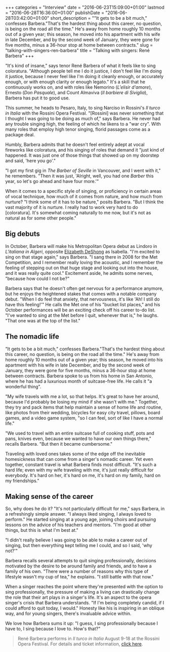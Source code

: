 +++
categories = "Interview"
date = "2016-06-23T15:09:00+01:00"
lastmod = "2016-06-28T16:36:00+01:00"
publishDate = "2016-06-28T03:42:00+01:00"
short_description = "&quot;It gets to be a bit much,&quot; confesses Barbera.&quot;That&#039;s the hardest thing about this career, no question, is being on the road all the time.&quot; He&#039;s away from home roughly 10 months out of a given year; this season, he moved into his apartment with his wife in late December, and by the second week of January, they were gone for five months, minus a 36-hour stop at home between contracts."
slug = "talking-with-singers-ren-barbera"
title = "Talking with singers: René Barbera"
+++

"It's kind of insane," says tenor René Barbera of what it feels like to sing coloratura. "Although people tell me I do it justice, I don't feel like I'm doing it justice, because I never feel like I'm doing it cleanly enough, or accurately enough, or with enough clarity or enough legato." It's a skill that he continuously works on, and with roles like Nemorino (*L'elisir d'amore*), Ernesto (*Don Pasquale*), and Count Almaviva (*Il barbiere di Siviglia*), Barbera has put it to good use.

This summer, he heads to Pesaro, Italy, to sing Narciso in Rossini's *Il turco in Italia* with the Rossini Opera Festival. "[Rossini] was never something that I thought I was going to be doing as much of," says Barbera. He never had any trouble singing high, the feeling of which he likens to a "war cry". With many roles that employ high tenor singing, florid passages come as a package deal.

Humbly, Barbera admits that he doesn't feel entirely adept at vocal fireworks like coloratura, and his singing of roles that demand it "just kind of happened. It was just one of those things that showed up on my doorstep and said, 'here you go'."

"I got my first gig in *The Barber of Seville* in Vancouver, and I went with it," he remembers. "Then it was just, 'Alright, well, you had one *Barber* this year, so let's go ahead and have four more.'"

When it comes to a specific style of singing, or proficiency in certain areas of vocal technique, how much of it comes from nature, and how much from nurture? "I think some of it has to be nature," posits Barbera. "But I think the vast majority of it is nurture. I really had to work very hard to do [coloratura]. It's somewhat coming naturally to me now, but it's not as natural as for some other people."

## Big debuts

In October, Barbera will make his Metropolitan Opera debut as Lindoro in *L'italiana in Algeri*, opposite [Elizabeth DeShong](/talking-with-singers-elizabeth-deshong/) as Isabella. "I'm excited to sing on that stage again," says Barbera. "I sang there in 2008 for the Met Competition, and I remember really loving the acoustic, and I remember the feeling of stepping out on that huge stage and looking out into the house, and it was really quite cool." Excitement aside, he admits some nerves, "because how could I not be?"

Barbera says that he doesn't often get nervous for a performance anymore, but he enjoys the heightened stakes that comes with a notable company debut. "When I do feel that anxiety, that nervousness, it's like 'Ah! I still do have this feeling!'" He calls the Met one of his "bucket list places," and his October performances will be an exciting check off his career to-do list. "I've wanted to sing at the Met before I quit, whenever that is," he laughs. "That one was at the top of the list."

## The nomadic life

"It gets to be a bit much," confesses Barbera."That's the hardest thing about this career, no question, is being on the road all the time." He's away from home roughly 10 months out of a given year; this season, he moved into his apartment with his wife in late December, and by the second week of January, they were gone for five months, minus a 36-hour stop at home between contracts. Barbera spoke to us from his home in San Antonio, where he has had a luxurious month of suitcase-free life. He calls it "a wonderful thing". 

"My wife travels with me a lot, so that helps. It's great to have her around, because I'd probably be losing my mind if she wasn't with me." Together, they try and pack items that help maintain a sense of home life and routine, like photos from their wedding, bicycles for easy city travel, pillows, board games, and a video game system, "so I can feel, sort of like I have a normal life."

"We used to travel with an entire suitcase full of cooking stuff, pots and pans, knives even, because we wanted to have our own things there," recalls Barbera. "But then it became cumbersome."

Traveling with loved ones takes some of the edge off the inevitable homesickness that can come from a singer's nomadic career. Yet even together, constant travel is what Barbera finds most difficult. "It's such a hard life; even with my wife traveling with me, it's just really difficult for everybody. It's hard on her, it's hard on me, it's hard on my family, hard on my friendships."

## Making sense of the career

So, why does he do it? "It's not particularly difficult for me," says Barbera, in a refreshingly simple answer. "I always liked singing, I always loved to perform." He started singing at a young age, joining choirs and pursuing lessons on the advice of his teachers and mentors. "I'm good at other things, but this is what I'm best at."

"I didn't really believe I was going to be able to make a career out of singing, but then everything kept telling me I could, and so I said, 'why not?'" 

Barbera recalls several attempts to quit singing professionally, decisions motivated by the desire to be around family and friends, and to have a family of his own. "There were a number of reasons why this type of lifestyle wasn't my cup of tea," he explains. "I still battle with that now."

When a singer reaches the point where they're presented with the option to sing professionally, the pressure of making a living can drastically change the role that their art plays in a singer's life. It's an aspect to the opera singer's crisis that Barbera understands. "If I'm being completely candid, if I could afford to quit today, I would." Honesty like his is inspiring in an oblique way, and for young singers, there's invaluable advice within.

We love how Barbera sums it up: "I guess, I sing professionally because I have to, I sing because I love to. How's that?"

>René Barbera performs in *Il turco in Italia* August 9-18 at the Rossini Opera Festival. For details and ticket information, [click here](http://www.rossinioperafestival.it/?IDC=530&ID=703).
